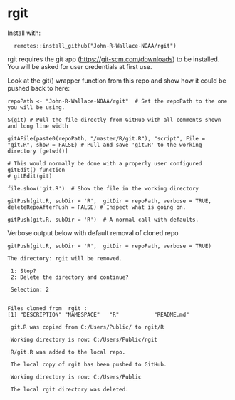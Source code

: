 # rgit

Install with:

      remotes::install_github("John-R-Wallace-NOAA/rgit")

rgit requires the git app (https://git-scm.com/downloads) to be installed.  You will be asked for user credentials at first use.


Look at the git() wrapper function from this repo and show how it could be pushed back to here:

    
    repoPath <- "John-R-Wallace-NOAA/rgit"  # Set the repoPath to the one you will be using.
    
    S(git) # Pull the file directly from GitHub with all comments shown and long line width 
    
    gitAFile(paste0(repoPath, "/master/R/git.R"), "script", File = "git.R", show = FALSE) # Pull and save 'git.R' to the working directory [getwd()] 
    
    # This would normally be done with a properly user configured gitEdit() function
    # gitEdit(git)
    
    file.show('git.R')  # Show the file in the working directory

    gitPush(git.R, subDir = 'R',  gitDir = repoPath, verbose = TRUE, deleteRepoAfterPush = FALSE) # Inspect what is going on.
    
    gitPush(git.R, subDir = 'R')  # A normal call with defaults. 
    
    
Verbose output below with default removal of cloned repo


    gitPush(git.R, subDir = 'R',  gitDir = repoPath, verbose = TRUE)  

    The directory: rgit will be removed.

     1: Stop?
     2: Delete the directory and continue?

     Selection: 2


    Files cloned from  rgit :
    [1] "DESCRIPTION" "NAMESPACE"   "R"           "README.md"  
    
     git.R was copied from C:/Users/Public/ to rgit/R 
    
     Working directory is now: C:/Users/Public/rgit 
    
     R/git.R was added to the local repo.
    
     The local copy of rgit has been pushed to GitHub.
    
     Working directory is now: C:/Users/Public 
     
     The local rgit directory was deleted.

